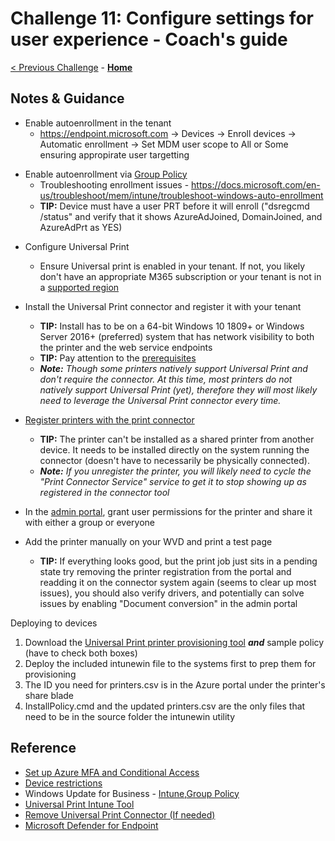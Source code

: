 # Challenge 11: Configure settings for user experience - Coach's guide

[< Previous Challenge](./10-Manage-Monitor-Performance-Health.md) - **[Home](../README.md)**

## Notes & Guidance

* Enable autoenrollment in the tenant
    - https://endpoint.microsoft.com -> Devices -> Enroll devices -> Automatic enrollment -> Set MDM user scope to All or Some ensuring appropirate user targetting
    
- Enable autoenrollment via [Group Policy](https://docs.microsoft.com/en-us/windows/client-management/mdm/enroll-a-windows-10-device-automatically-using-group-policy)
    - Troubleshooting enrollment issues - https://docs.microsoft.com/en-us/troubleshoot/mem/intune/troubleshoot-windows-auto-enrollment
    - **TIP:** Device must have a user PRT before it will enroll ("dsregcmd /status" and verify that it shows AzureAdJoined, DomainJoined, and AzureAdPrt as YES)  

* Configure Universal Print
    - Ensure Universal print is enabled in your tenant. If not, you likely don't have an appropriate M365 subscription or your tenant is not in a [supported region](https://docs.microsoft.com/en-us/universal-print/fundamentals/universal-print-license#list-of-regions-where-universal-print-is-available)

* Install the Universal Print connector and register it with your tenant
    * **TIP:** Install has to be on a 64-bit Windows 10 1809+ or Windows Server 2016+ (preferred) system that has network visibility to both the printer and the web service endpoints
    * **TIP:** Pay attention to the [prerequisites](https://docs.microsoft.com/en-us/universal-print/fundamentals/universal-print-connector-installation)
    * ***Note:** Though some printers natively support Universal Print and don't require the connector.  At this time, most printers do not natively support Universal Print (yet), therefore they will most likely need to leverage the Universal Print connector every time.*
* [Register printers with the print connector](https://docs.microsoft.com/en-us/universal-print/fundamentals/universal-print-connector-printer-registration)
    * **TIP:** The printer can't be installed as a shared printer from another device.  It needs to be installed directly on the system running the connector (doesn't have to necessarily be physically connected).
    * ***Note:** If you unregister the printer, you will likely need to cycle the "Print Connector Service" service to get it to stop showing up as registered in the connector tool*



* In the [admin portal](https://portal.azure.com/#blade/Universal_Print/MainMenuBlade/Printers), grant user permissions for the printer and share it with either a group or everyone

* Add the printer manually on your WVD and print a test page
    * **TIP:** If everything looks good, but the print job just sits in a pending state try removing the printer registration from the portal and readding it on the connector system again (seems to clear up most issues), you should also verify drivers, and potentially can solve issues by enabling "Document conversion" in the admin portal

Deploying to devices
1. Download the [Universal Print printer provisioning tool](https://www.microsoft.com/en-us/download/details.aspx?id=101453) ***and*** sample policy (have to check both boxes)
1. Deploy the included intunewin file to the systems first to prep them for provisioning
1. The ID you need for printers.csv is in the Azure portal under the printer's share blade
1. InstallPolicy.cmd and the updated printers.csv are the only files that need to be in the source folder the intunewin utility

## Reference
- [Set up Azure MFA and Conditional Access](https://docs.microsoft.com/en-us/azure/virtual-desktop/set-up-mfa)
- [Device restrictions](https://docs.microsoft.com/en-us/mem/intune/configuration/device-restrictions-windows-10)
- Windows Update for Business - [Intune](https://docs.microsoft.com/en-us/windows/deployment/update/deploy-updates-intune),[Group Policy](https://docs.microsoft.com/en-us/windows/deployment/update/waas-wufb-group-policy)
- [Universal Print Intune Tool](https://docs.microsoft.com/en-us/universal-print/fundamentals/universal-print-intune-tool)
- [Remove Universal Print Connector (If needed)](https://docs.microsoft.com/en-us/universal-print/fundamentals/universal-print-remove-connector-howto)
- [Microsoft Defender for Endpoint](https://docs.microsoft.com/en-us/mem/configmgr/protect/deploy-use/defender-advanced-threat-protection#bkmk_any_os)